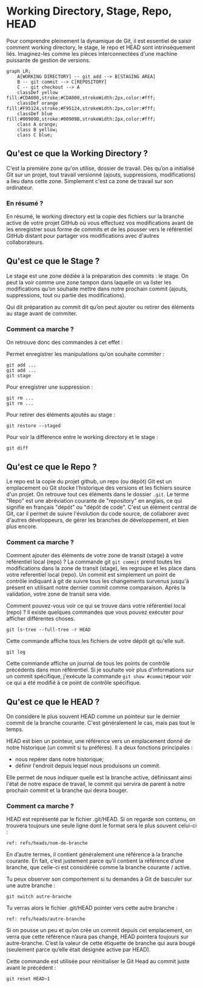 # Working Directory, Stage, Repo, HEAD

Pour comprendre pleinement la dynamique de Git, il est essentiel de saisir comment working directory, le stage, le repo et HEAD sont intrinsèquement liés. Imaginez-les comme les pièces interconnectées d'une machine puissante de gestion de versions.

```mermaid
graph LR;
    A[WORKING DIRECTORY] -- git add --> B[STAGING AREA]
    B -- git commit --> C[REPOSITORY]
    C -- git checkout --> A
    classDef yellow fill:#CDA000,stroke:#CDA000,strokeWidth:2px,color:#fff;
    classDef orange fill:#F95124,stroke:#F95124,strokeWidth:2px,color:#fff;
    classDef blue fill:#00909B,stroke:#00909B,strokeWidth:2px,color:#fff;
    class A orange;
    class B yellow;
    class C blue;
```

## Qu'est ce que la Working Directory ?

C'est la première zone qu'on utilise, dossier de travail. Dès qu’on a initialisé Git sur un projet, tout travail versionné (ajouts, suppressions, modifications) a lieu dans cette zone. Simplement c'est ca zone de travail sur son ordinateur.

### En résumé ?

En résumé, le working directory est la copie des fichiers sur la branche active de votre projet GitHub où vous effectuez vos modifications avant de les enregistrer sous forme de commits et de les pousser vers le référentiel GitHub distant pour partager vos modifications avec d'autres collaborateurs.

## Qu'est ce que le Stage ?

Le stage est une zone dédiée à la préparation des commits : le stage. On peut la voir comme une zone tampon dans laquelle on va lister les modifications qu’on souhaite mettre dans notre prochain commit (ajouts, suppressions, tout ou partie des modifications).

Qui dit préparation au commit dit qu’on peut ajouter ou retirer des éléments au stage avant de commiter.

### Comment ca marche ?

On retrouve donc des commandes à cet effet :

Permet enregistrer les manipulations qu’on souhaite commiter :

```shell
git add ...
git add ...
git stage
```

Pour enregistrer une suppression :

```shell
git rm ...
git rm ...
```

Pour retirer des éléments ajoutés au stage :

```shell
git restore --staged
```

Pour voir la différence entre le working directory et le stage :

```shell
git diff
```

## Qu'est ce que le Repo ?

Le repo est la copie du projet github, un repo (ou dépôt) Git est un emplacement où Git stocke l'historique des versions et les fichiers source d'un projet.
On retrouve tout ces éléments dans le dossier `.git`.
Le terme "Repo" est une abréviation courante de "repository" en anglais, ce qui signifie en français "dépôt" ou "dépôt de code". C'est un élément central de Git, car il permet de suivre l'évolution du code source, de collaborer avec d'autres développeurs, de gérer les branches de développement, et bien plus encore.

### Comment ca marche ?

Comment ajouter des éléments de votre zone de transit (stage) à votre référentiel local (repo) ? La commande git `git commit` prend toutes les modifications dans la zone de transit (stage), les regroupe et les place dans votre referentiel local (repo). Un commit est simplement un point de contrôle indiquant à git de suivre tous les changements survenus jusqu'à présent en utilisant notre dernier commit comme comparaison. Après la validation, votre zone de transit sera vide.

Comment pouvez-vous voir ce qui se trouve dans votre référentiel local (repo) ? Il existe quelques commandes que vous pouvez exécuter pour afficher différentes choses.

```
git ls-tree --full-tree -r HEAD
```

Cette commande affiche tous les fichiers de votre dépôt git qu'elle suit.

```
git log
```

Cette commande affiche un journal de tous les points de contrôle précédents dans mon référentiel. Si je souhaite voir plus d'informations sur un commit spécifique, j'exécute la commande `git show #commit#`pour voir ce qui a été modifié à ce point de contrôle spécifique.

## Qu'est ce que le HEAD ?

On considère le plus souvent HEAD comme un pointeur sur le dernier commit de la branche courante. C'est généralement le cas, mais pas tout le temps.

HEAD est bien un pointeur, une référence vers un emplacement donné de notre historique (un commit si tu préfères). Il a deux fonctions
principales :

- nous repérer dans notre historique;
- définir l'endroit depuis lequel nous produisons un commit.

Elle permet de nous indiquer quelle est la branche active, définissant ainsi l'état de notre espace de travail, le commit qui servira de parent à notre prochain commit et la branche qui devra bouger.

### Comment ca marche ?

HEAD est représenté par le fichier .git/HEAD. Si on regarde son contenu, on trouvera toujours une seule ligne dont le format sera le plus souvent celui-ci :

```shell
ref: refs/heads/nom-de-branche
```

En d’autre termes, il contient généralement une référence à la branche courante. En fait, c’est justement parce qu’il contient la référence d’une branche, que celle-ci est considérée comme la branche courante / active.

Tu peux observer son comportement si tu demandes à Git de basculer sur une autre branche :

```shell
git switch autre-branche
```

Tu verras alors le fichier .git/HEAD pointer vers cette autre branche :

```shell
ref: refs/heads/autre-branche
```

Si on pousse un peu et qu’on crée un commit depuis cet emplacement, on verra que cette référence n’aura pas changé, HEAD pointera toujours sur autre-branche. C’est la valeur de cette étiquette de branche qui aura bougé (seulement parce qu’elle était désignée active par HEAD).

Cette commande est utilisée pour réinitialiser le Git Head au commit juste avant le précédent :

```shell
git reset HEAD~1
```
